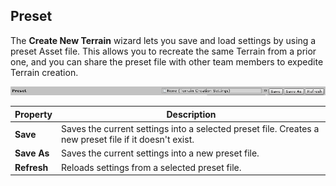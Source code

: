 ## Preset

The **Create New Terrain** wizard lets you save and load settings by using a preset Asset file. This allows you to recreate the same Terrain from a prior one, and you can share the preset file with other team members to expedite Terrain creation.

![](images/Toolbox_Create_Preset.png)

| **Property** | **Description**                                              |
| ------------ | ------------------------------------------------------------ |
| **Save**     | Saves the current settings into a selected preset file. Creates a new preset file if it doesn't exist. |
| **Save As**  | Saves the current settings into a new preset file.           |
| **Refresh**  | Reloads settings from a selected preset file.                |

